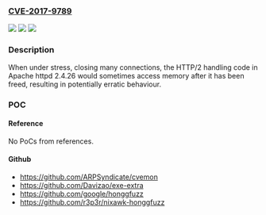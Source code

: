 ### [CVE-2017-9789](https://cve.mitre.org/cgi-bin/cvename.cgi?name=CVE-2017-9789)
![](https://img.shields.io/static/v1?label=Product&message=Apache%20HTTP%20Server&color=blue)
![](https://img.shields.io/static/v1?label=Version&message=n%2Fa&color=blue)
![](https://img.shields.io/static/v1?label=Vulnerability&message=Read%20after%20free%20in%20mod_http2&color=brighgreen)

### Description

When under stress, closing many connections, the HTTP/2 handling code in Apache httpd 2.4.26 would sometimes access memory after it has been freed, resulting in potentially erratic behaviour.

### POC

#### Reference
No PoCs from references.

#### Github
- https://github.com/ARPSyndicate/cvemon
- https://github.com/Davizao/exe-extra
- https://github.com/google/honggfuzz
- https://github.com/r3p3r/nixawk-honggfuzz


